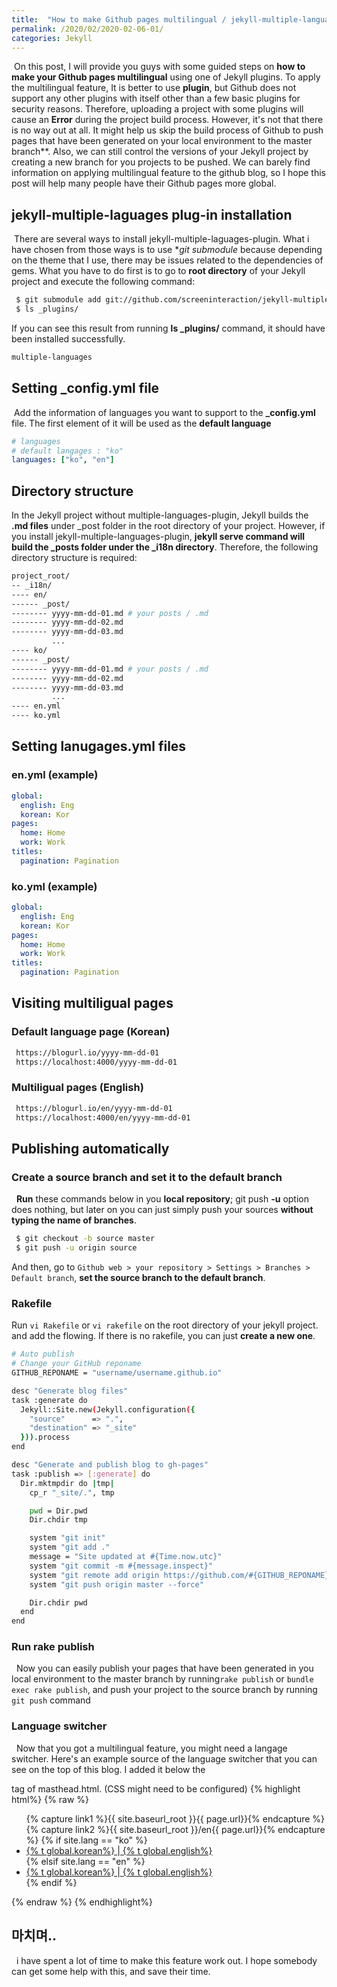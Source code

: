 ```yaml
---
title:  "How to make Github pages multilingual / jekyll-multiple-languages-plugin"
permalink: /2020/02/2020-02-06-01/
categories: Jekyll
---
```


&nbsp;On this post, I will provide you guys with some guided steps on **how to make your Github pages multilingual** using one of Jekyll plugins. 
To apply the multilingual feature, It is better to use **plugin**, but Github does not support any other plugins with itself other than a few basic plugins for security reasons. 
Therefore, uploading a project with some plugins will cause an **Error** during the project build process. However, it's not that there is no way out at all.
It might help us skip the build process of Github to push pages that have been generated on your local environment to the master branch**. Also, we can still control the versions of your Jekyll project by creating a new branch for you projects to be pushed. 
We can barely find information on applying multilingual feature to the github blog, so I hope this post will help many people have their Github pages more global.

## jekyll-multiple-laguages plug-in installation
&nbsp;There are several ways to install jekyll-multiple-laguages-plugin. What i have chosen from those ways is to use **git submodule* because depending on the theme that I use, there may be issues related to the dependencies of gems.
What you have to do first is to go to **root directory** of your Jekyll project and execute the following command:
```bash
 $ git submodule add git://github.com/screeninteraction/jekyll-multiple-languages-plugin.git _plugins/multiple-languages
 $ ls _plugins/
``` 
If you can see this result from running **ls _plugins/** command, 
it should have been installed successfully.
```bash
multiple-languages
```

## Setting _config.yml file
&nbsp;Add the information of languages you want to support to the **_config.yml** file. 
The first element of it will be used as the **default language**
```yml
# languages
# default langages : "ko" 
languages: ["ko", "en"]
```
## Directory structure
In the Jekyll project without multiple-languages-plugin,  Jekyll builds the **.md files** under _post folder in the root directory of your project. However, if you install jekyll-multiple-languages-plugin, 
**jekyll serve command will build the _posts folder under the _i18n directory**. 
Therefore, the following directory structure is required:
```bash
project_root/
-- _i18n/
---- en/
------ _post/
-------- yyyy-mm-dd-01.md # your posts / .md
-------- yyyy-mm-dd-02.md
-------- yyyy-mm-dd-03.md
         ...
---- ko/
------ _post/
-------- yyyy-mm-dd-01.md # your posts / .md
-------- yyyy-mm-dd-02.md
-------- yyyy-mm-dd-03.md
         ...
---- en.yml
---- ko.yml
```

## Setting lanugages.yml files
### en.yml (example)
```yml
global:
  english: Eng 
  korean: Kor
pages:
  home: Home
  work: Work
titles:
  pagination: Pagination
```
### ko.yml (example)
```yml
global:
  english: Eng 
  korean: Kor
pages:
  home: Home
  work: Work
titles:
  pagination: Pagination
```

## Visiting multiligual pages 
### Default language page (Korean)
```bash
 https://blogurl.io/yyyy-mm-dd-01
 https://localhost:4000/yyyy-mm-dd-01
```

### Multiligual pages (English) 
```bash
 https://blogurl.io/en/yyyy-mm-dd-01
 https://localhost:4000/en/yyyy-mm-dd-01
```

## Publishing automatically
### Create a source branch and set it to the default branch
&nbsp; **Run** these commands below in you **local repository**; 
git push **-u** option does nothing, but later on you can just simply push your sources **without typing the name of branches**.
```bash
 $ git checkout -b source master
 $ git push -u origin source
```
And then, go to ```Github web > your repository > Settings > Branches > Default branch```, **set the source branch to the default branch**.

### Rakefile 
Run ```vi Rakefile``` or ```vi rakefile``` on the root directory of your jekyll project. and add the flowing. If there is no rakefile, you can just **create a new one**.
```bash
# Auto publish
# Change your GitHub reponame
GITHUB_REPONAME = "username/username.github.io"

desc "Generate blog files"
task :generate do
  Jekyll::Site.new(Jekyll.configuration({
    "source"      => ".",
    "destination" => "_site"
  })).process
end

desc "Generate and publish blog to gh-pages"
task :publish => [:generate] do
  Dir.mktmpdir do |tmp|
    cp_r "_site/.", tmp

    pwd = Dir.pwd
    Dir.chdir tmp

    system "git init"
    system "git add ."
	message = "Site updated at #{Time.now.utc}"
	system "git commit -m #{message.inspect}"
    system "git remote add origin https://github.com/#{GITHUB_REPONAME}.git"
    system "git push origin master --force"

    Dir.chdir pwd
  end
end
```
### Run rake publish
&nbsp; Now you can easily publish your pages that have been generated in you local environment to the master branch by running```rake publish``` or ```bundle exec rake publish```, and push your project to the source branch by running ```git push``` command 

###  Language switcher
&nbsp; Now that you got a multilingual feature, you might need a langage switcher. Here's an example source of the language switcher that you can see on the top of this blog. I added it below the <nav> tag of masthead.html. (CSS might need to be configured)
{% highlight html%}
{% raw %}
<nav id="lang-sel" >
    <ul class="lang">
        {% capture link1 %}{{ site.baseurl_root }}{{ page.url}}{% endcapture %}
        {% capture link2 %}{{ site.baseurl_root }}/en{{ page.url}}{% endcapture %}
        {% if site.lang == "ko" %}
        <li class="masthead_menu-item visible-links">
	        <a href="{{ link1 }}" class="enabled">{% t global.korean%} </a>|<a href="{{ link2 }}"> {% t global.english%}</a>
        </li>
        {% elsif site.lang == "en" %}
        <li class="masthead_menu-item lang">
	        <a href="{{ link1 }}">{% t global.korean%} </a>|<a href="{{ link2 }}" class="enabled"> {% t global.english%}</a>
        </li>
        {% endif %}
    </ul>
 </nav>
{% endraw %}
{% endhighlight%}

## 마치며..
&nbsp; i have spent a lot of time to make this feature work out. I hope somebody can get some help with this, and save their time.